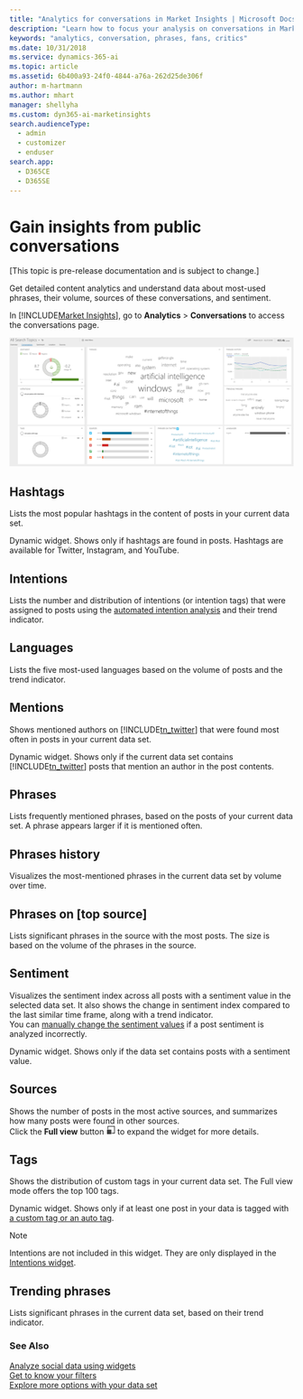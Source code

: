 ```yaml
---
title: "Analytics for conversations in Market Insights | Microsoft Docs"
description: "Learn how to focus your analysis on conversations in Market Insights."
keywords: "analytics, conversation, phrases, fans, critics"
ms.date: 10/31/2018
ms.service: dynamics-365-ai
ms.topic: article
ms.assetid: 6b400a93-24f0-4844-a76a-262d25de306f
author: m-hartmann
ms.author: mhart
manager: shellyha
ms.custom: dyn365-ai-marketinsights
search.audienceType: 
  - admin
  - customizer
  - enduser
search.app: 
  - D365CE
  - D365SE
---
```


# Gain insights from public conversations

[This topic is pre-release documentation and is subject to change.]

Get detailed content analytics and understand data about most-used phrases, their volume, sources of these conversations, and sentiment.  
  
In [!INCLUDE[Market Insights](../includes/pn-market-insights-short.md)], go to **Analytics** > **Conversations** to access the conversations page.  

![screenshot of the conversations page in the analytics area of market insights](media/analytics-conversations.png "Screenshot of the conversations page in the Analytics area of Market Insights")

## Hashtags

Lists the most popular hashtags in the content of posts in your current data set. 

Dynamic widget. Shows only if hashtags are found in posts. Hashtags are available for Twitter, Instagram, and YouTube.

## Intentions

Lists the number and distribution of intentions (or intention tags) that were assigned to posts using the [automated intention analysis](tags.md#how-intention-analysis-works) and their trend indicator.

## Languages

Lists the five most-used languages based on the volume of posts and the trend indicator.

## Mentions

Shows mentioned authors on [!INCLUDE[tn_twitter](../includes/tn-twitter.md)] that were found most often in posts in your current data set. 

Dynamic widget. Shows only if the current data set contains [!INCLUDE[tn_twitter](../includes/tn-twitter.md)] posts that mention an author in the post contents. 

## Phrases

Lists frequently mentioned phrases, based on the posts of your current data set. A phrase appears larger if it is mentioned often.

## Phrases history

Visualizes the most-mentioned phrases in the current data set by volume over time.  

## Phrases on [top source]

Lists significant phrases in the source with the most posts. The size is based on the volume of the phrases in the source.

## Sentiment

Visualizes the sentiment index across all posts with a sentiment value in the selected data set. It also shows the change in sentiment index compared to the last similar time frame, along with a trend indicator.    
You can [manually change the sentiment values](analytics-sentiment.md) if a post sentiment is analyzed incorrectly. 

Dynamic widget. Shows only if the data set contains posts with a sentiment value.

## Sources

Shows the number of posts in the most active sources, and summarizes how many posts were found in other sources.    
Click the **Full view** button ![full view button](media/open-full-view-icon.png "Full view button") to expand the widget for more details.  

## Tags
Shows the distribution of custom tags in your current data set. The Full view mode offers the top 100 tags.

Dynamic widget. Shows only if at least one post in your data is tagged with [a custom tag or an auto tag](tags.md).

> [!NOTE]
> Intentions are not included in this widget. They are only displayed in the [Intentions widget](analytics-conversations.md#intentions).

## Trending phrases

Lists significant phrases in the current data set, based on their trend indicator.  

### See Also

[Analyze social data using widgets](analyze-social-data-using-widgets.md)   
[Get to know your filters](use-filters.md)    
[Explore more options with your data set](more-options-with-data-set.md)    
